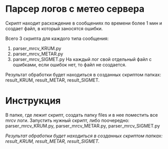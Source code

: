 # Парсер логов с метео сервера

Скрипт находит расхождение в сообщениях по времени более 1 мин и создает файл, в который заносятся ошибки.

Всего 3 скрипта для каждого типа сообщения:
1) parser_mrcv_KRUM.py
2) parser_mrcv_METAR.py
3) parser_mrcv_SIGMET.py
На каждый лог свой отдельный файл с ошибками, если ошибок нет, то файл не создается.

Результат обработки будет находиться в созданных скриптом папках:
result_KRUM, result_METAR, result_SIGMET.

# Инструкция

В папке, где лежит скрипт, создать папку files и в нее поместить все mrcv логи.
Запустить нужный скрипт, либо поочередно: parser_mrcv_KRUM.py, parser_mrcv_METAR.py, parser_mrcv_SIGMET.py

_Результат обработки будет находиться в созданных скриптом папках:
result_KRUM, result_METAR, result_SIGMET._
